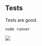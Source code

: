 ## Tests

Tests are good.

    node runner


<img src="https://github.com/Marak/hook.io/raw/master/screenshots/testrunner.png"></img>